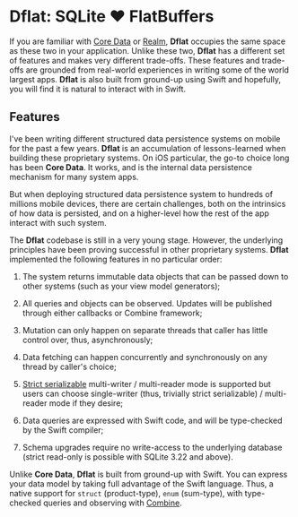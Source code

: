 # Dflat: SQLite ❤️  FlatBuffers

If you are familiar with [Core Data](https://developer.apple.com/library/archive/documentation/Cocoa/Conceptual/CoreData/index.html) or [Realm](https://realm.io/), **Dflat** occupies the same space as these two in your application. Unlike these two, **Dflat** has a different set of features and makes very different trade-offs. These features and trade-offs are grounded from real-world experiences in writing some of the world largest apps. **Dflat** is also built from ground-up using Swift and hopefully, you will find it is natural to interact with in Swift.

## Features

I've been writing different structured data persistence systems on mobile for the past a few years. **Dflat** is an accumulation of lessons-learned when building these proprietary systems. On iOS particular, the go-to choice long has been **Core Data**. It works, and is the internal data persistence mechanism for many system apps.

But when deploying structured data persistence system to hundreds of millions mobile devices, there are certain challenges, both on the intrinsics of how data is persisted, and on a higher-level how the rest of the app interact with such system.

The **Dflat** codebase is still in a very young stage. However, the underlying principles have been proving successful in other proprietary systems. **Dflat** implemented the following features in no particular order:

 1. The system returns immutable data objects that can be passed down to other systems (such as your view model generators);

 2. All queries and objects can be observed. Updates will be published through either callbacks or Combine framework;

 3. Mutation can only happen on separate threads that caller has little control over, thus, asynchronously;

 4. Data fetching can happen concurrently and synchronously on any thread by caller's choice;

 5. [Strict serializable](https://jepsen.io/consistency/models/strict-serializable) multi-writer / multi-reader mode is supported but users can choose single-writer (thus, trivially strict serializable) / multi-reader mode if they desire;

 6. Data queries are expressed with Swift code, and will be type-checked by the Swift compiler;

 7. Schema upgrades require no write-access to the underlying database (strict read-only is possible with SQLite 3.22 and above).

Unlike **Core Data**, **Dflat** is built from ground-up with Swift. You can express your data model by taking full advantage of the Swift language. Thus, a native support for `struct` (product-type), `enum` (sum-type), with type-checked queries and observing with [Combine](https://developer.apple.com/documentation/combine).
